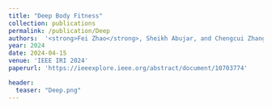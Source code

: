 ```yaml
---
title: "Deep Body Fitness"
collection: publications
permalink: /publication/Deep
authors:  '<strong>Fei Zhao</strong>, Sheikh Abujar, and Chengcui Zhang.'
year: 2024
date: 2024-04-15  
venue: 'IEEE IRI 2024'
paperurl: 'https://ieeexplore.ieee.org/abstract/document/10703774'

header:
  teaser: "Deep.png"
---
```



